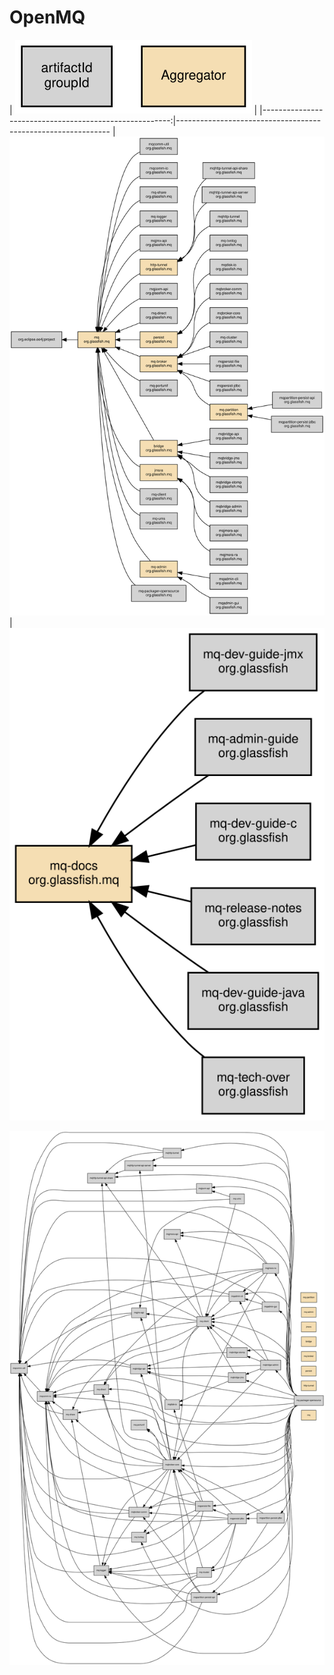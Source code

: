 # OpenMQ

| ![legend](imgs/mq/legend.svg)                         |
|-------------------------------------------------------:|-------------------------------------------------------------
| ![modules parenthood](imgs/mq/modules-parenthood.svg) | ![doc modules parenthood](imgs/mq/doc-modules-parenthood.svg)

![dependencies](imgs/mq/modules-dependencies.svg)

